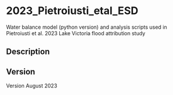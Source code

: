 # 2023_Pietroiusti_etal_ESD

Water balance model (python version) and analysis scripts used in Pietroiusti et al. 2023 Lake Victoria flood attribution study

## Description 


## Version
Version August 2023
